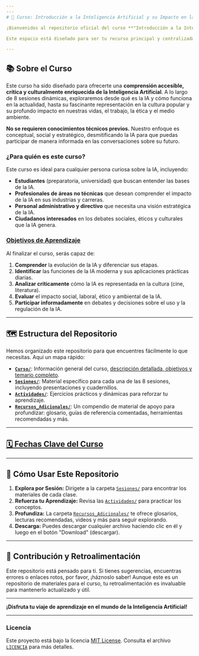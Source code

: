 ```yaml
---
---
# 🤖 Curso: Introducción a la Inteligencia Artificial y su Impacto en la Sociedad

¡Bienvenidos al repositorio oficial del curso **"Introducción a la Inteligencia Artificial y su Impacto en la Sociedad"**!

Este espacio está diseñado para ser tu recurso principal y centralizado, donde encontrarás todos los materiales necesarios para aprovechar al máximo tu experiencia de aprendizaje sobre la IA.

---
```


## 📚 Sobre el Curso

Este curso ha sido diseñado para ofrecerte una **comprensión accesible, crítica y culturalmente enriquecida de la Inteligencia Artificial**. A lo largo de 8 sesiones dinámicas, exploraremos desde qué es la IA y cómo funciona en la actualidad, hasta su fascinante representación en la cultura popular y su profundo impacto en nuestras vidas, el trabajo, la ética y el medio ambiente.

**No se requieren conocimientos técnicos previos.** Nuestro enfoque es conceptual, social y estratégico, desmitificando la IA para que puedas participar de manera informada en las conversaciones sobre su futuro.

### **¿Para quién es este curso?**

Este curso es ideal para cualquier persona curiosa sobre la IA, incluyendo:

* **Estudiantes** (preparatoria, universidad) que buscan entender las bases de la IA.
* **Profesionales de áreas no técnicas** que desean comprender el impacto de la IA en sus industrias y carreras.
* **Personal administrativo y directivo** que necesita una visión estratégica de la IA.
* **Ciudadanos interesados** en los debates sociales, éticos y culturales que la IA genera.

### **[Objetivos de Aprendizaje](./Curso/objetivos_de_aprendizaje)**

Al finalizar el curso, serás capaz de:

1.  **Comprender** la evolución de la IA y diferenciar sus etapas.
2.  **Identificar** las funciones de la IA moderna y sus aplicaciones prácticas diarias.
3.  **Analizar críticamente** cómo la IA es representada en la cultura (cine, literatura).
4.  **Evaluar** el impacto social, laboral, ético y ambiental de la IA.
5.  **Participar informadamente** en debates y decisiones sobre el uso y la regulación de la IA.

---

## 🗺️ Estructura del Repositorio

Hemos organizado este repositorio para que encuentres fácilmente lo que necesitas. Aquí un mapa rápido:

* **[`Curso/`](./Curso/)**: Información general del curso, [descripción detallada, objetivos y temario completo](./Curso/descripcion).
* **[`Sesiones/`](./Sesiones/)**: Material específico para cada una de las 8 sesiones, incluyendo presentaciones y cuadernillos.
* **[`Actividades/`](./Actividades/)**: Ejercicios prácticos y dinámicas para reforzar tu aprendizaje.
* **[`Recursos_Adicionales/`](./Recursos/)**: Un compendio de material de apoyo para profundizar: glosario, guías de referencia comentadas, herramientas recomendadas y más.

---

## [🗓️ Fechas Clave del Curso](./Curso/fechas)

---

## 🚀 Cómo Usar Este Repositorio

1.  **Explora por Sesión:** Dirígete a la carpeta [`Sesiones/`](./Sesiones/) para encontrar los materiales de cada clase.
2.  **Refuerza tu Aprendizaje:** Revisa las [`Actividades/`](./Actividades/) para practicar los conceptos.
3.  **Profundiza:** La carpeta [`Recursos_Adicionales/`](./Recursos/) te ofrece glosarios, lecturas recomendadas, videos y más para seguir explorando.
4.  **Descarga:** Puedes descargar cualquier archivo haciendo clic en él y luego en el botón "Download" (descargar).

---

## 🤝 Contribución y Retroalimentación

Este repositorio está pensado para ti. Si tienes sugerencias, encuentras errores o enlaces rotos, por favor, ¡háznoslo saber! Aunque este es un repositorio de materiales para el curso, tu retroalimentación es invaluable para mantenerlo actualizado y útil.

---

**¡Disfruta tu viaje de aprendizaje en el mundo de la Inteligencia Artificial!**

---

### **Licencia**

Este proyecto está bajo la licencia [MIT License](https://creativecommons.org/licenses/by-nc-sa/4.0/deed.es). Consulta el archivo [`LICENCIA`](./LICENCIA) para más detalles.

